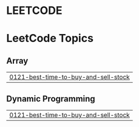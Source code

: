 # LEETCODE

<!---LeetCode Topics Start-->
# LeetCode Topics
## Array
|  |
| ------- |
| [0121-best-time-to-buy-and-sell-stock](https://github.com/MaHdIn2020/LEETCODE/tree/master/0121-best-time-to-buy-and-sell-stock) |
## Dynamic Programming
|  |
| ------- |
| [0121-best-time-to-buy-and-sell-stock](https://github.com/MaHdIn2020/LEETCODE/tree/master/0121-best-time-to-buy-and-sell-stock) |
<!---LeetCode Topics End-->